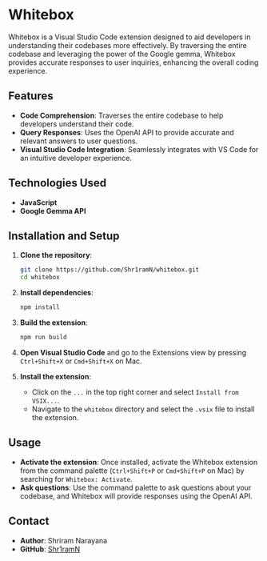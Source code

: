 # Whitebox

Whitebox is a Visual Studio Code extension designed to aid developers in understanding their codebases more effectively. By traversing the entire codebase and leveraging the power of the Google gemma, Whitebox provides accurate responses to user inquiries, enhancing the overall coding experience.

## Features

- **Code Comprehension**: Traverses the entire codebase to help developers understand their code.
- **Query Responses**: Uses the OpenAI API to provide accurate and relevant answers to user questions.
- **Visual Studio Code Integration**: Seamlessly integrates with VS Code for an intuitive developer experience.

## Technologies Used

- **JavaScript**
- **Google Gemma API**

## Installation and Setup

1. **Clone the repository**:
    ```sh
    git clone https://github.com/Shr1ramN/whitebox.git
    cd whitebox
    ```

2. **Install dependencies**:
    ```sh
    npm install
    ```

3. **Build the extension**:
    ```sh
    npm run build
    ```

4. **Open Visual Studio Code** and go to the Extensions view by pressing `Ctrl+Shift+X` or `Cmd+Shift+X` on Mac.

5. **Install the extension**:
    - Click on the `...` in the top right corner and select `Install from VSIX...`.
    - Navigate to the `whitebox` directory and select the `.vsix` file to install the extension.

## Usage

- **Activate the extension**: Once installed, activate the Whitebox extension from the command palette (`Ctrl+Shift+P` or `Cmd+Shift+P` on Mac) by searching for `Whitebox: Activate`.
- **Ask questions**: Use the command palette to ask questions about your codebase, and Whitebox will provide responses using the OpenAI API.


## Contact

- **Author**: Shriram Narayana
- **GitHub**: [Shr1ramN](https://github.com/Shr1ramN)


